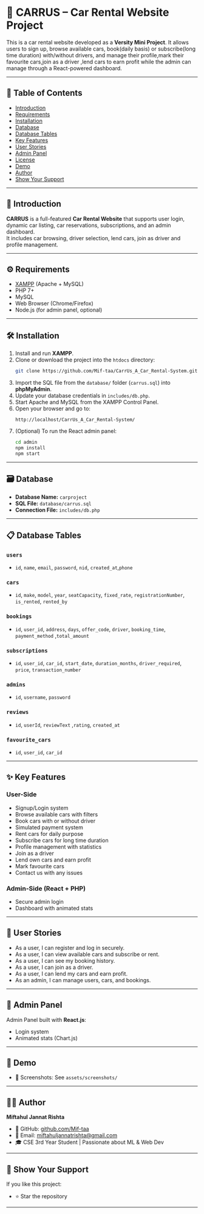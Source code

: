 # 🚗 CARRUS – Car Rental Website Project

This is a car rental website developed as a **Versity Mini Project**. It allows users to sign up, browse available cars, book(daily basis) or subscribe(long time duration) with/without drivers, and manage their profile,mark their favourite cars,join as a driver ,lend cars to earn profit  while the admin can manage through a React-powered dashboard.

---

## 📑 Table of Contents

- [Introduction](#introduction)
- [Requirements](#requirements)
- [Installation](#installation)
- [Database](#database)
- [Database Tables](#database-tables)
- [Key Features](#key-features)
- [User Stories](#user-stories)
- [Admin Panel](#admin-panel)
- [License](#license)
- [Demo](#demo)
- [Author](#author)
- [Show Your Support](#show-your-support)

---

## 📌 Introduction

**CARRUS** is a full-featured **Car Rental Website** that supports user login, dynamic car listing, car reservations, subscriptions, and an admin dashboard.  
It includes car browsing, driver selection, lend cars, join as driver and profile management.

---

## ⚙️ Requirements

- [XAMPP](https://www.apachefriends.org/) (Apache + MySQL)
- PHP 7+
- MySQL
- Web Browser (Chrome/Firefox)
- Node.js (for admin panel, optional)

---

## 🛠️ Installation

1. Install and run **XAMPP**.
2. Clone or download the project into the `htdocs` directory:
   ```bash
   git clone https://github.com/Mif-taa/CarrUs_A_Car_Rental-System.git
   ```
3. Import the SQL file from the `database/` folder (`carrus.sql`) into **phpMyAdmin**.
4. Update your database credentials in `includes/db.php`.
5. Start Apache and MySQL from the XAMPP Control Panel.
6. Open your browser and go to:
   ```
   http://localhost/CarrUs_A_Car_Rental-System/
   ```
7. (Optional) To run the React admin panel:
   ```bash
   cd admin
   npm install
   npm start
   ```

---

## 🗃️ Database

- **Database Name:** `carproject`
- **SQL File:** `database/carrus.sql`
- **Connection File:** `includes/db.php`

---

## 📋 Database Tables

### `users`
- `id`, `name`, `email`, `password`, `nid`, `created_at`,`phone`

### `cars`
- `id`, `make`, `model`, `year`, `seatCapacity`, `fixed_rate`, `registrationNumber`, `is_rented`, `rented_by`

### `bookings`
- `id`, `user_id`, `address`, `days`, `offer_code`, `driver`, `booking_time`, `payment_method` ,`total_amount`

### `subscriptions`
- `id`, `user_id`, `car_id`, `start_date`, `duration_months`, `driver_required`, `price`, `transaction_number`

### `admins`
- `id`, `username`, `password`

### `reviews`
- `id`, `userId`, `reviewText` ,`rating`, `created_at`

### `favourite_cars`
- `id`, `user_id`, `car_id`
---

## ✨ Key Features

### User-Side
- Signup/Login system
- Browse available cars with filters
- Book cars with or without driver
- Simulated payment system
- Rent cars for daily purpose
- Subscribe cars for long time duration
- Profile management with statistics
- Join as a driver
- Lend own cars and earn profit
- Mark favourite cars
- Contact us with any issues

### Admin-Side (React + PHP)
- Secure admin login
- Dashboard with animated stats

---

## 👤 User Stories

- As a user, I can register and log in securely.
- As a user, I can view available cars and subscribe or rent.
- As a user, I can see my booking history.
- As a user, I can join as a driver.
- As a user, I can lend my cars and earn profit.
- As an admin, I can manage users, cars, and bookings.

---

## 📄 Admin Panel

Admin Panel built with **React.js**:
- Login system
- Animated stats (Chart.js)
---

## 🎥 Demo

- 📸 Screenshots: See `assets/screenshots/`

---

## 👨‍💻 Author

**Miftahul Jannat Rishta**  
- 🔗 GitHub: [github.com/Mif-taa](https://github.com/Mif-taa)  
- 📧 Email: miftahuljannatrishta@gmail.com  
- 🎓 CSE 3rd Year Student | Passionate about ML & Web Dev

---

## 🙌 Show Your Support

If you like this project:
- ⭐ Star the repository

---

